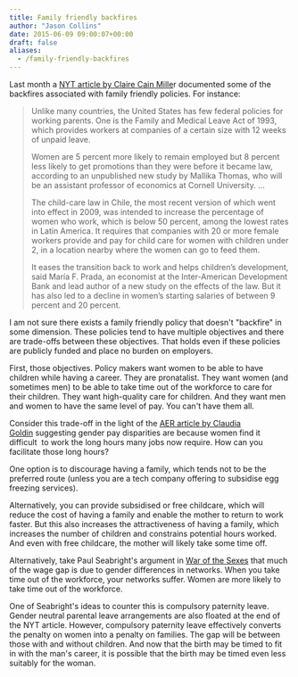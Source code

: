 ```yaml
---
title: Family friendly backfires
author: "Jason Collins"
date: 2015-06-09 09:00:07+00:00
draft: false
aliases:
  - /family-friendly-backfires
---
```


Last month a [NYT article by Claire Cain Mille](http://www.nytimes.com/2015/05/26/upshot/when-family-friendly-policies-backfire.html)r documented some of the backfires associated with family friendly policies. For instance:

>Unlike many countries, the United States has few federal policies for working parents. One is the Family and Medical Leave Act of 1993, which provides workers at companies of a certain size with 12 weeks of unpaid leave.
>
>Women are 5 percent more likely to remain employed but 8 percent less likely to get promotions than they were before it became law, according to an unpublished new study by Mallika Thomas, who will be an assistant professor of economics at Cornell University. ...
>
>The child-care law in Chile, the most recent version of which went into effect in 2009, was intended to increase the percentage of women who work, which is below 50 percent, among the lowest rates in Latin America. It requires that companies with 20 or more female workers provide and pay for child care for women with children under 2, in a location nearby where the women can go to feed them.
>
>It eases the transition back to work and helps children’s development, said María F. Prada, an economist at the Inter-American Development Bank and lead author of a new study on the effects of the law. But it has also led to a decline in women’s starting salaries of between 9 percent and 20 percent.

I am not sure there exists a family friendly policy that doesn't "backfire" in some dimension. These policies tend to have multiple objectives and there are trade-offs between these objectives. That holds even if these policies are publicly funded and place no burden on employers.

First, those objectives. Policy makers want women to be able to have children while having a career. They are pronatalist. They want women (and sometimes men) to be able to take time out of the workforce to care for their children. They want high-quality care for children. And they want men and women to have the same level of pay. You can't have them all.

Consider this trade-off in the light of the [AER article by Claudia Goldin](https://www.aeaweb.org/articles.php?doi=10.1257/aer.104.4.1091) suggesting gender pay disparities are because women find it difficult  to work the long hours many jobs now require. How can you facilitate those long hours?

One option is to discourage having a family, which tends not to be the preferred route (unless you are a tech company offering to subsidise egg freezing services).

Alternatively, you can provide subsidised or free childcare, which will reduce the cost of having a family and enable the mother to return to work faster. But this also increases the attractiveness of having a family, which increases the number of children and constrains potential hours worked. And even with free childcare, the mother will likely take some time off.

Alternatively, take Paul Seabright's argument in [War of the Sexes](https://www.jasoncollins.blog/seabrights-the-war-of-the-sexes/) that much of the wage gap is due to gender differences in networks. When you take time out of the workforce, your networks suffer. Women are more likely to take time out of the workforce.

One of Seabright's ideas to counter this is compulsory paternity leave. Gender neutral parental leave arrangements are also floated at the end of the NYT article. However, compulsory paternity leave effectively converts the penalty on women into a penalty on families. The gap will be between those with and without children. And now that the birth may be timed to fit in with the man's career, it is possible that the birth may be timed even less suitably for the woman.

